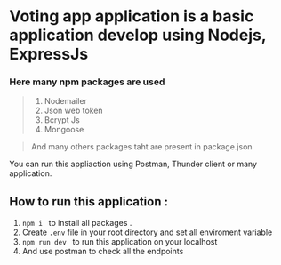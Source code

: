 # Voting app application is a basic application develop using Nodejs, ExpressJs

### Here many npm packages are used
>
> 1. Nodemailer
> 2. Json web token
> 3. Bcrypt Js
> 4. Mongoose

> And many others packages taht are present in package.json

You can run this appliaction using Postman, Thunder client or many application.

## How to run this application :

1. `npm i ` to install all packages .
2. Create `.env` file in your root directory and set all enviroment variable
3. `npm run dev ` to run this application on your localhost
4. And use postman to check all the endpoints 
